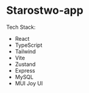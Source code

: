 # Starostwo-app

Tech Stack:

-   React
-   TypeScript
-   Tailwind
-   Vite
-   Zustand
-   Express
-   MySQL
-   MUI Joy UI
